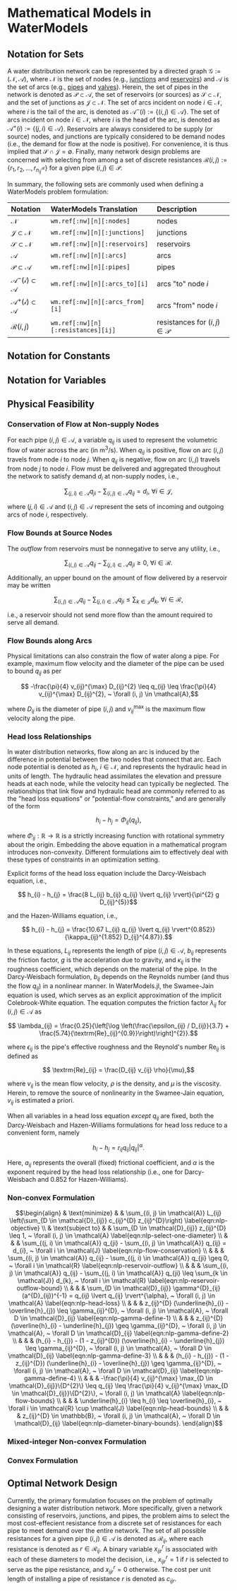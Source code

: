 # Mathematical Models in WaterModels

## Notation for Sets
A water distribution network can be represented by a directed graph $\mathcal{G} := (\mathcal{N}, \mathcal{A})$, where $\mathcal{N}$ is the set of nodes (e.g., [junctions](https://github.com/OpenWaterAnalytics/EPANET/wiki/[JUNCTIONS]) and [reservoirs](https://github.com/OpenWaterAnalytics/EPANET/wiki/[RESERVOIRS])) and $\mathcal{A}$ is the set of arcs (e.g., [pipes](https://github.com/OpenWaterAnalytics/EPANET/wiki/[PIPES]) and [valves](https://github.com/OpenWaterAnalytics/EPANET/wiki/[VALVES])).
Herein, the set of pipes in the network is denoted as $\mathcal{P} \subset \mathcal{A}$, the set of reservoirs (or sources) as $\mathcal{S} \subset \mathcal{N}$, and the set of junctions as $\mathcal{J} \subset \mathcal{N}$.
The set of arcs incident on node $i \in \mathcal{N}$, where $i$ is the tail of the arc, is denoted as $\mathcal{A}^{-}(i) := \{(i, j) \in \mathcal{A}\}$.
The set of arcs incident on node $i \in \mathcal{N}$, where $i$ is the head of the arc, is denoted as $\mathcal{A}^{+}(i) := \{(j, i) \in \mathcal{A}\}$.
Reservoirs are always considered to be supply (or source) nodes, and junctions are typically considered to be demand nodes (i.e., the demand for flow at the node is positive).
For convenience, it is thus implied that $\mathcal{S} \cap \mathcal{J} = \emptyset$.
Finally, many network design problems are concerned with selecting from among a set of discrete resistances $\mathcal{R}(i, j) := \{r_{1}, r_{2}, \dots, r_{n^{\mathcal{R}}_{ij}}\}$ for a given pipe $(i, j) \in \mathcal{P}$.

In summary, the following sets are commonly used when defining a WaterModels problem formulation:

| Notation                                 | WaterModels Translation            | Description                              |
| :--------------------------------------  | :-----------------------------     | :-------------------------               |
| $\mathcal{N}$                            | `wm.ref[:nw][n][:nodes]`           | nodes                                    |
| $\mathcal{J} \subset \mathcal{N}$        | `wm.ref[:nw][n][:junctions]`       | junctions                                |
| $\mathcal{S} \subset \mathcal{N}$        | `wm.ref[:nw][n][:reservoirs]`      | reservoirs                               |
| $\mathcal{A}$                            | `wm.ref[:nw][n][:arcs]`            | arcs                                     |
| $\mathcal{P} \subset \mathcal{A}$        | `wm.ref[:nw][n][:pipes]`           | pipes                                    |
| $\mathcal{A^{-}(i)} \subset \mathcal{A}$ | `wm.ref[:nw][n][:arcs_to][i]`      | arcs "to" node $i$                       |
| $\mathcal{A^{+}(i)} \subset \mathcal{A}$ | `wm.ref[:nw][n][:arcs_from][i]`    | arcs "from" node $i$                     |
| $\mathcal{R}(i, j)$                      | `wm.ref[:nw][n][:resistances][ij]` | resistances for $(i, j) \in \mathcal{P}$ |

## Notation for Constants

## Notation for Variables

## Physical Feasibility
### Conservation of Flow at Non-supply Nodes
For each pipe $(i, j) \in \mathcal{A}$, a variable $q_{ij}$ is used to represent the volumetric flow of water across the arc (in $\textrm{m}^{3}/\textrm{s}$).
When $q_{ij}$ is positive, flow on arc $(i, j)$ travels from node $i$ to node $j$.
When $q_{ij}$ is negative, flow on arc $(i, j)$ travels from node $j$ to node $i$.
Flow must be delivered and aggregated throughout the network to satisfy demand $d_{i}$ at non-supply nodes, i.e.,
```math
	\sum_{(j, i) \in \mathcal{A}} q_{ji} - \sum_{(i, j) \in \mathcal{A}} q_{ij} = d_{i}, ~ \forall i \in \mathcal{J},
```
where $(j, i) \in \mathcal{A}$ and $(i, j) \in \mathcal{A}$ represent the sets of incoming and outgoing arcs of node $i$, respectively.

### Flow Bounds at Source Nodes
The _outflow_ from reservoirs must be nonnegative to serve any utility, i.e.,
```math
	\sum_{(i, j) \in \mathcal{A}} q_{ij} - \sum_{(j, i) \in \mathcal{A}} q_{ji} \geq 0, ~ \forall i \in \mathcal{R}.
```
Additionally, an upper bound on the amount of flow delivered by a reservoir may be written
```math
	\sum_{(i, j) \in \mathcal{A}} q_{ij} - \sum_{(j, i) \in \mathcal{A}} q_{ji} \leq \sum_{k \in \mathcal{J}} d_{k}, ~ \forall i \in \mathcal{R},
```
i.e., a reservoir should not send more flow than the amount required to serve all demand.

### Flow Bounds along Arcs
Physical limitations can also constrain the flow of water along a pipe.
For example, maximum flow velocity and the diameter of the pipe can be used to bound $q_{ij}$ as per
```math
	-\frac{\pi}{4} v_{ij}^{\max} D_{ij}^{2} \leq q_{ij} \leq \frac{\pi}{4} v_{ij}^{\max} D_{ij}^{2}, ~ \forall (i, j) \in \mathcal{A},
```
where $D_{ij}$ is the diameter of pipe $(i, j)$ and $v^{\max}_{ij}$ is the maximum flow velocity along the pipe.

### Head loss Relationships
In water distribution networks, flow along an arc is induced by the difference in potential between the two nodes that connect that arc.
Each node potential is denoted as $h_{i}$, $i \in \mathcal{N}$, and represents the hydraulic head in units of length.
The hydraulic head assimilates the elevation and pressure heads at each node, while the velocity head can typically be neglected.
The relationships that link flow and hydraulic head are commonly referred to as the "head loss equations" or "potential-flow constraints," and are generally of the form
```math
	h_{i} - h_{j} = \Phi_{ij}(q_{ij}),
```
where $\Phi_{ij} : \mathbb{R} \to \mathbb{R}$ is a strictly increasing function with rotational symmetry about the origin.
Embedding the above equation in a mathematical program introduces non-convexity.
Different formulations aim to effectively deal with these types of constraints in an optimization setting.

Explicit forms of the head loss equation include the Darcy-Weisbach equation, i.e.,
```math
	h_{i} - h_{j} = \frac{8 L_{ij} b_{ij} q_{ij} \lvert q_{ij} \rvert}{\pi^{2} g D_{ij}^{5}}
```
and the Hazen-Williams equation, i.e.,
```math
	h_{i} - h_{j} = \frac{10.67 L_{ij} q_{ij} \lvert q_{ij} \rvert^{0.852}}{\kappa_{ij}^{1.852} D_{ij}^{4.87}}.
```
In these equations, $L_{ij}$ represents the length of pipe $(i, j) \in \mathcal{A}$, $b_{ij}$ represents the friction factor, $g$ is the acceleration due to gravity, and $\kappa_{ij}$ is the roughness coefficient, which depends on the material of the pipe.
In the Darcy-Weisbach formulation, $b_{ij}$ depends on the Reynolds number (and thus the flow $q_{ij}$) in a nonlinear manner.
In WaterModels.jl, the Swamee-Jain equation is used, which serves as an explicit approximation of the implicit Colebrook-White equation.
The equation computes the friction factor $\lambda_{ij}$ for $(i, j) \in \mathcal{A}$ as
```math
	\lambda_{ij} = \frac{0.25}{\left[\log \left(\frac{\epsilon_{ij} / D_{ij}}{3.7} + \frac{5.74}{\textrm{Re}_{ij}^{0.9}}\right)\right]^{2}}.
```
where $\epsilon_{ij}$ is the pipe's effective roughness and the Reynold's number $\textrm{Re}_{ij}$ is defined as
```math
	\textrm{Re}_{ij} = \frac{D_{ij} v_{ij} \rho}{\mu},
```
where $v_{ij}$ is the mean flow velocity, $\rho$ is the density, and $\mu$ is the viscosity.
Herein, to remove the source of nonlinearity in the Swamee-Jain equation, $v_{ij}$ is estimated a priori.

When all variables in a head loss equation _except_ $q_{ij}$ are fixed, both the Darcy-Weisbach and Hazen-Williams formulations for head loss reduce to a convenient form, namely
```math
	h_{i} - h_{j} = r_{ij} q_{ij} \lvert q_{ij} \rvert^{\alpha}.
```
Here, $a_{ij}$ represents the overall (fixed) frictional coefficient, and $\alpha$ is the exponent required by the head loss relationship (i.e., one for Darcy-Weisbach and $0.852$ for Hazen-Williams).

### Non-convex Formulation
```math
\begin{align}
    & \text{minimize}
    & & \sum_{(i, j) \in \mathcal{A}} L_{ij} \left(\sum_{D \in \mathcal{D}_{ij}} c_{ij}^{D} z_{ij}^{D}\right) \label{eqn:nlp-objective} \\
    & \text{subject to}
    & & \sum_{D \in \mathcal{D}_{ij}} z_{ij}^{D} \leq 1, ~ \forall (i, j) \in \mathcal{A} \label{eqn:nlp-select-one-diameter} \\
    & & & \sum_{(j, i) \in \mathcal{A}} q_{ji} - \sum_{(i, j) \in \mathcal{A}} q_{ij} = d_{i}, ~ \forall i \in \mathcal{J} \label{eqn:nlp-flow-conservation} \\
    & & & \sum_{(i, j) \in \mathcal{A}} q_{ij} - \sum_{(j, i) \in \mathcal{A}} q_{ji} \geq 0, ~ \forall i \in \mathcal{R} \label{eqn:nlp-reservoir-outflow} \\
    & & & \sum_{(i, j) \in \mathcal{A}} q_{ij} - \sum_{(j, i) \in \mathcal{A}} q_{ji} \leq \sum_{k \in \mathcal{J}} d_{k}, ~ \forall i \in \mathcal{R} \label{eqn:nlp-reservoir-outflow-bound} \\
    & & & \sum_{D \in \mathcal{D}_{ij}} \gamma^{D}_{ij} (a^{D}_{ij})^{-1} = q_{ij} \lvert q_{ij} \rvert^{\alpha}, ~ \forall (i, j) \in \mathcal{A} \label{eqn:nlp-head-loss} \\
    & & & z_{ij}^{D} (\underline{h}_{i} - \overline{h}_{j}) \leq \gamma_{ij}^{D}, ~ \forall (i, j) \in \mathcal{A}, ~ \forall D \in \mathcal{D}_{ij} \label{eqn:nlp-gamma-define-1} \\
    & & & z_{ij}^{D} (\overline{h}_{i} - \underline{h}_{j}) \geq \gamma_{ij}^{D}, ~ \forall (i, j) \in \mathcal{A}, ~ \forall D \in \mathcal{D}_{ij} \label{eqn:nlp-gamma-define-2} \\
    & & & (h_{i} - h_{j}) - (1 - z_{ij}^{D}) (\overline{h}_{i} - \underline{h}_{j}) \leq \gamma_{ij}^{D}, ~ \forall (i, j) \in \mathcal{A}, ~ \forall D \in \mathcal{D}_{ij} \label{eqn:nlp-gamma-define-3} \\
    & & & (h_{i} - h_{j}) - (1 - z_{ij}^{D}) (\underline{h}_{i} - \overline{h}_{j}) \geq \gamma_{ij}^{D}, ~ \forall (i, j) \in \mathcal{A}, ~ \forall D \in \mathcal{D}_{ij} \label{eqn:nlp-gamma-define-4} \\
    & & & -\frac{\pi}{4} v_{ij}^{\max} \max_{D \in \mathcal{D}_{ij}}\{D^{2}\} \leq q_{ij} \leq \frac{\pi}{4} v_{ij}^{\max} \max_{D \in \mathcal{D}_{ij}}\{D^{2}\}, ~ \forall (i, j) \in \mathcal{A} \label{eqn:nlp-flow-bounds} \\
    & & & \underline{h}_{i} \leq h_{i} \leq \overline{h}_{i}, ~ \forall i \in \mathcal{R} \cup \mathcal{J} \label{eqn:nlp-head-bounds} \\
    & & & z_{ij}^{D} \in \mathbb{B}, ~ \forall (i, j) \in \mathcal{A}, ~ \forall D \in \mathcal{D}_{ij} \label{eqn:nlp-diameter-binary-bounds}.
\end{align}
```

### Mixed-integer Non-convex Formulation

### Convex Formulation

### 

## Optimal Network Design
Currently, the primary formulation focuses on the problem of optimally designing a water distribution network.
More specifically, given a network consisting of reservoirs, junctions, and pipes, the problem aims to select the most cost-effecient resistance from a discrete set of resistances for each pipe to meet demand over the entire network.
The set of all possible resistances for a given pipe $(i, j) \in \mathcal{A}$ is denoted as $\mathcal{R}_{ij}$, where each resistance is denoted as $r \in \mathcal{R}_{ij}$.
A binary variable $x^{r}_{ijr}$ is associated with each of these diameters to model the decision, i.e., $x_{ijr}^{r} = 1$ if $r$ is selected to serve as the pipe resistance, and $x_{ijr}^{r} = 0$ otherwise.
The cost per unit length of installing a pipe of resistance $r$ is denoted as $c_{ijr}$.
